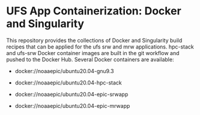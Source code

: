 # UFS App Containerization: Docker and Singularity

This repository provides the collections of Docker and Singularity build recipes that can be applied for the ufs srw and mrw applications. hpc-stack and ufs-srw Docker container images are built in the git workflow and pushed to the Docker Hub.  Several Docker containers are available:

* docker://noaaepic/ubuntu20.04-gnu9.3

* docker://noaaepic/ubuntu20.04-hpc-stack

* docker://noaaepic/ubuntu20.04-epic-srwapp

* docker://noaaepic/ubuntu20.04-epic-mrwapp
